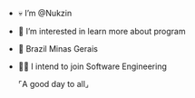 - 💀 I’m @Nukzin
- 📄 I’m interested in learn more about program
- 🌱 Brazil Minas Gerais
- 🐱‍👤 I intend to join Software Engineering

   ⌜A good day to all⌟

